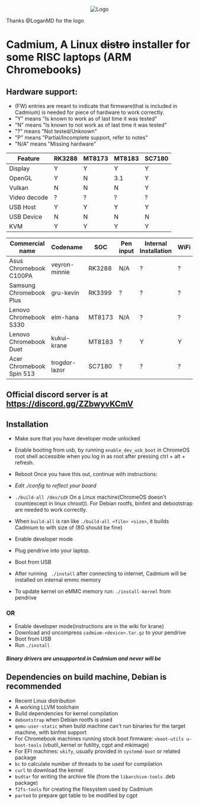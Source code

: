 <p align="center"><img src="/pics/logo/cd_smol.png" alt="Logo" data-canonical-src="/pics/cd_smol.png"/></p>

Thanks @LoganMD for the logo

# Cadmium, A Linux ~~distro~~ installer for some RISC laptops (ARM Chromebooks)

## Hardware support:
- (FW) entries are meant to indicate that firmware(that is included in Cadmium) is needed for piece of hardware to work correctly.
- "Y" means "Is known to work as of last time it was tested"
- "N" means "Is known to not work as of last time it was tested"
- "?" means "Not tested/Unknown"
- "P" means "Partial/Incomplete support, refer to notes"
- "N/A" means "Missing hardware"

| Feature      | RK3288 | MT8173 | MT8183 | SC7180 |
| ------------ | ------ | ------ | ------ | ------ |
| Display      | Y      | Y      | Y      | Y      |
| OpenGL       | Y      | N      | 3.1    | Y      |
| Vulkan       | N      | N      | N      | Y      |
| Video decode | ?      | ?      | ?      | ?      |
| USB Host     | Y      | Y      | Y      | Y      |
| USB Device   | N      | N      | N      | N      |
| KVM          | Y      | Y      | Y      | Y      |

| Commercial name          | Codename       |  SOC   | Pen input | Internal Installation | WiFi | Bluetooth | Audio | Notes |
| ------------------------ | -------------- | ------ | --------- | --------------------- | ---- | --------- | ----- | ----- |
| Asus Chromebook C100PA   | veyron-minnie  | RK3288 | N/A       | ?                     | ?    | ?         | ?     |       |
| Samsung Chromebook Plus  | gru-kevin      | RK3399 | ?         | ?                     | ?    | ?         | ?     |       |
| Lenovo Chromebook S330   | elm-hana       | MT8173 | N/A       | ?                     | ?    | ?         | ?     |       |
| Lenovo Chromebook Duet   | kukui-krane    | MT8183 | ?         | Y                     | Y    | ?         | Y     |       |
| Acer Chromebook Spin 513 | trogdor-lazor  | SC7180 | ?         | ?                     | ?    | ?         | ?     |       |

## Official discord server is at https://discord.gg/ZZbwyvKCmV

## Installation
- Make sure that you have developer mode unlocked
- Enable booting from usb, by running ```enable_dev_usb_boot``` in ChromeOS root shell accessible when you log in as root after pressing ctrl + alt + refresh.
- Reboot
Once you have this out, continue with instructions:

- *Edit ./config to reflect your board*
- ``` ./build-all /dev/sdX ``` On a Linux machine(ChromeOS doesn't count(except in linux chroot)). For Debian rootfs, binfmt and debootstrap are needed to work correctly.
- When ```build-all``` is ran like ```./build-all <file> <size>```, it builds Cadmium to <file> with size of <size>(8G should be fine)
- Enable developer mode
- Plug pendrive into your laptop.
- Boot from USB
- After running ``` ./install``` after connecting to internet, Cadmium will be installed on internal emmc memory
- To update kernel on eMMC memory run: ```./install-kernel``` from pendrive

### OR
- Enable developer mode(instructions are in the wiki for krane)
- Download and uncompress ```cadmium-<device>.tar.gz``` to your pendrive
- Boot from USB
- Run ```./install```

#### *Binary drivers are unsupported in Cadmium and never will be*

## Dependencies on build machine, Debian is recommended
- Recent Linux distribution
- A working LLVM toolchain
- Build dependencies for kernel compilation
- ```debootstrap``` when Debian rootfs is used
- ```qemu-user-static``` when build machine can't run binaries for the target machine, with binfmt support
- For Chromebook machines running stock boot firmware: ```vboot-utils u-boot-tools``` (vbutil_kernel or futility, cgpt and mkimage)
- For EFI machines: ```ukify```, usually provided in ```systemd-boot``` or related package
- ```bc``` to calculate number of threads to be used for compilation
- ```curl``` to download the kernel
- ```bsdtar``` for writing the archive file (from the ```libarchive-tools``` .deb package)
- ```f2fs-tools``` for creating the filesystem used by Cadmium
- ```parted``` to prepare gpt table to be modified by cgpt
